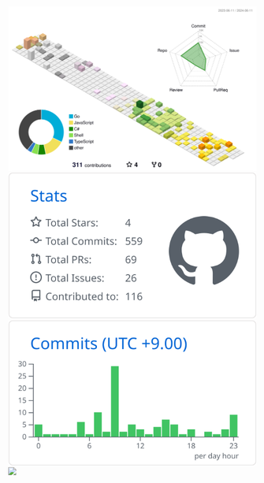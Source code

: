 [![](https://raw.githubusercontent.com/CaffeeLake/CaffeeLake/main/profile-3d-contrib/profile-south-season-animate.svg)]()
[![](https://raw.githubusercontent.com/CaffeeLake/CaffeeLake/main/profile-summary-card-output/github/3-stats.svg)]()
[![](https://raw.githubusercontent.com/CaffeeLake/CaffeeLake/main/profile-summary-card-output/github/4-productive-time.svg)]()
[![](https://github-profile-trophy.vercel.app/?username=CaffeeLake&rank=-C&column=-1&no-frame=true)]()
